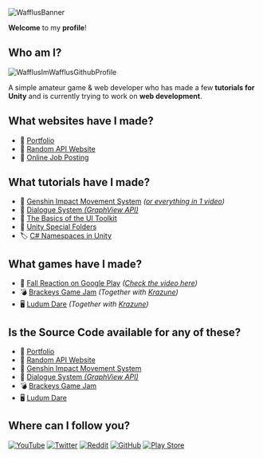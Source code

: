 <!---
Wafflus/Wafflus is a ✨ special ✨ repository because its `README.md` (this file) appears on your GitHub profile.
You can click the Preview link to take a look at your changes.
--->

![WafflusBanner](https://user-images.githubusercontent.com/71723988/207657538-6c492d50-752a-4068-a007-9e50dd6e3b37.png)

**Welcome** to my **profile**!

## Who am I?

![WafflusImWafflusGithubProfile](https://user-images.githubusercontent.com/71723988/164986756-143ac955-27b9-4192-8526-e097be4e4ee6.gif)

A simple amateur game & web developer who has made a few **tutorials for Unity** and is currently trying to work on **web development**.

## What websites have I made?

- 🎨 [Portfolio](https://portfolio.wafflus.com)
- 🐶 [Random API Website](https://randomapi.wafflus.com)
- 🎨 [Online Job Posting](https://jb.wafflus.com)

## What tutorials have I made?

- 🏃 [Genshin Impact Movement System](https://www.youtube.com/watch?v=-HCv142Uqhk&list=PL0yxB6cCkoWKuPoh_9dSvdItQENVx7YTW) *([or everything in 1 video](https://www.youtube.com/watch?v=kluTqsSUyN0&list=PL0yxB6cCkoWJg_h3PBDTrl1nQmnRSCLOe))*
- 💬 [Dialogue System *(GraphView API)*](https://www.youtube.com/watch?v=nvELzBYMK1U&list=PL0yxB6cCkoWK38XT4stSztcLueJ_kTx5f)
- 🧱 [The Basics of the UI Toolkit](https://www.youtube.com/watch?v=EfEAr0meBho&list=PL0yxB6cCkoWImQ8wa74V913mqlK_KTy3I)
- 📁 [Unity Special Folders](https://www.youtube.com/watch?v=1O1nmZzA_EU&list=PL0yxB6cCkoWLieUyq8wkOoyFLlX8bMP6T)
- 🏷️ [C# Namespaces in Unity](https://youtu.be/dOwIZsUqjTM)

## What games have I made?

- 🔶 [Fall Reaction on Google Play](https://play.google.com/store/apps/details?id=com.IndieWafflus.FallReactionGame) *([Check the video here](https://www.youtube.com/watch?v=LkDSJUW_TzM))*
- 💣 [Brackeys Game Jam](https://krazune.itch.io/chain-reaction) *(Together with [Krazune](https://github.com/Krazune))*
- 🖥️ [Ludum Dare](https://krazune.itch.io/hope) *(Together with [Krazune](https://github.com/Krazune))*

## Is the Source Code available for any of these?

- 🎨 [Portfolio](https://github.com/Wafflus/portfolio)
- 🐶 [Random API Website](https://github.com/Wafflus/random-api-website)
- 🏃 [Genshin Impact Movement System](https://github.com/Wafflus/unity-genshin-impact-movement-system)
- 💬 [Dialogue System *(GraphView API)*](https://github.com/Wafflus/unity-dialogue-system)
- 💣 [Brackeys Game Jam](https://github.com/Wafflus/brackeys-game-jam-2021-1)
- 🖥️ [Ludum Dare](https://github.com/Wafflus/ludum-dare-48)

## Where can I follow you?

[![YouTube](https://img.shields.io/badge/Youtube-%23FF0000.svg?style=for-the-badge&logo=YouTube&logoColor=white)](https://www.youtube.com/c/IndieWafflus?sub_confirmation=1) [![Twitter](https://img.shields.io/badge/Twitter-%231DA1F2.svg?style=for-the-badge&logo=Twitter&logoColor=white)](https://twitter.com/intent/follow?original_referer=https%3A%2F%2Fpublish.twitter.com%2F&ref_src=twsrc%5Etfw%7Ctwcamp%5Ebuttonembed%7Ctwterm%5Efollow%7Ctwgr%5EIndieWafflus&screen_name=IndieWafflus) [![Reddit](https://img.shields.io/badge/Reddit-%23FF4500.svg?style=for-the-badge&logo=Reddit&logoColor=white)](https://www.reddit.com/user/IndieWafflus) [![GitHub](https://img.shields.io/badge/github-%23121011.svg?style=for-the-badge&logo=github&logoColor=white)](https://github.com/Wafflus) [![Play Store](https://img.shields.io/badge/Google_Play-414141?style=for-the-badge&logo=google-play&logoColor=white)](https://play.google.com/store/apps/developer?id=Indie+Wafflus)
